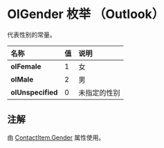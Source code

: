 
# OlGender 枚举 （Outlook）

代表性别的常量。



|**名称**|**值**|**说明**|
|:-----|:-----|:-----|
|**olFemale**|1|女|
|**olMale**|2|男|
|**olUnspecified**|0|未指定的性别|

## 注解

由 [ContactItem.Gender](0192a64e-d575-d43f-77ed-adbcc156786f.md) 属性使用。

